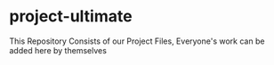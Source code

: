 # project-ultimate
This Repository Consists of our Project Files, Everyone's work can be added here by themselves 
